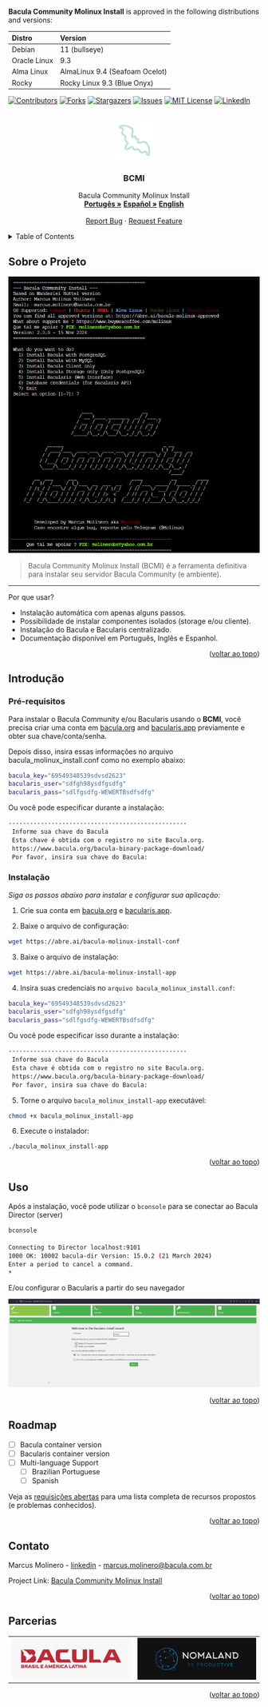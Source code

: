 **Bacula Community Molinux Install** is approved in the following distributions and versions:

| Distro       | Version                        |
|:-------------|:-------------------------------|
| Debian       | 11 (bullseye)                  |
| Oracle Linux | 9.3                            |
| Alma Linux   | AlmaLinux 9.4 (Seafoam Ocelot) |
| Rocky        | Rocky Linux 9.3 (Blue Onyx)    |

<!-- Improved compatibility of voltar ao topo link: See: https://github.com/othneildrew/Best-README-Template/pull/73 -->
<a id="readme-top"></a>
<!--
*** Thanks for checking out the Best-README-Template. If you have a suggestion
*** that would make this better, please fork the repo and create a pull request
*** or simply open an issue with the tag "enhancement".
*** Don't forget to give the project a star!
*** Thanks again! Now go create something AMAZING! :D
-->

<!-- PROJECT SHIELDS -->
<!--
*** I'm using markdown "reference style" links for readability.
*** Reference links are enclosed in brackets [ ] instead of parentheses ( ).
*** See the bottom of this document for the declaration of the reference variables
*** for contributors-url, forks-url, etc. This is an optional, concise syntax you may use.
*** https://www.markdownguide.org/basic-syntax/#reference-style-links
-->
[![Contributors][contributors-shield]][contributors-url]
[![Forks][forks-shield]][forks-url]
[![Stargazers][stars-shield]][stars-url]
[![Issues][issues-shield]][issues-url]
[![MIT License][license-shield]][license-url]
[![LinkedIn][linkedin-shield]][linkedin-url]

<!-- PROJECT LOGO -->
<br />
<div align="center">
  <a href="https://github.com/othneildrew/Best-README-Template">
    <img src="./assets/icons8-morcego-96.png" alt="Logo" width="80" height="80">
  </a>

  <h3 align="center">BCMI</h3>

  <p align="center">
    Bacula Community Molinux Install
    <br />
    <a href="https://github.com/molinux/bacula_molinux_install/blob/main/README-pt_BR.md"><strong>Portugês »</strong></a>
    <a href="https://github.com/molinux/bacula_molinux_install/blob/main/README-es.md"><strong>Español »</strong></a>
    <a href="https://github.com/molinux/bacula_molinux_install/blob/main/README-en.md"><strong>English</strong></a>
    <br />
    <br />
    <a href="https://github.com/molinux/bacula_molinux_install/issues/new?labels=bug&template=bug-report---.md">Report Bug</a>
    ·
    <a href="https://github.com/molinux/bacula_molinux_install/issues/new?labels=enhancement&template=feature-request---.md">Request Feature</a>
  </p>
</div>

<!-- TABLE OF CONTENTS -->
<details>
  <summary>Table of Contents</summary>
  <ol>
    <li>
      <a href="#about-the-project">About The Project</a>
      <ul>
        <li><a href="#built-with">Built With</a></li>
      </ul>
    </li>
    <li>
      <a href="#getting-started">Getting Started</a>
      <ul>
        <li><a href="#prerequisites">Prerequisites</a></li>
        <li><a href="#installation">Installation</a></li>
      </ul>
    </li>
    <li><a href="#usage">Usage</a></li>
    <li><a href="#roadmap">Roadmap</a></li>
    <li><a href="#contributing">Contributing</a></li>
    <li><a href="#license">License</a></li>
    <li><a href="#contact">Contact</a></li>
    <li><a href="#acknowledgments">Acknowledgments</a></li>
  </ol>
</details>

<!-- ABOUT THE PROJECT -->
## Sobre o Projeto

[![BCMI Screen Shot][product-screenshot]](https://example.com)

> Bacula Community Molinux Install (BCMI) é a ferramenta definitiva para instalar seu servidor Bacula Community (e ambiente).

---
Por que usar?

* Instalação automática com apenas alguns passos.
* Possibilidade de instalar componentes isolados (storage e/ou cliente).
* Instalação do Bacula e Bacularis centralizado.
* Documentação disponível em Português, Inglês e Espanhol.

<p align="right">(<a href="#readme-top">voltar ao topo</a>)</p>

<!-- GETTING STARTED -->
## Introdução

### Pré-requisitos

Para instalar o Bacula Community e/ou Bacularis usando o **BCMI**, você precisa criar uma conta em [bacula.org](https://www.bacula.org/bacula-binary-package-download/) and [bacularis.app](https://users.bacularis.com/user/login/) previamente e obter sua chave/conta/senha.

Depois disso, insira essas informações no arquivo bacula_molinux_install.conf como no exemplo abaixo:

```bash
bacula_key="69549348539sdvsd2623"
bacularis_user="sdfgh98ysdfgsdfg"
bacularis_pass="sdlfgsdfg-WEWERTBsdfsdfg"
```

Ou você pode especificar durante a instalação:

```bash
--------------------------------------------------
 Informe sua chave do Bacula
 Esta chave é obtida com o registro no site Bacula.org.
 https://www.bacula.org/bacula-binary-package-download/
 Por favor, insira sua chave do Bacula:
```

### Instalação

_Siga os passos abaixo para instalar e configurar sua aplicação:_

1. Crie sua conta em [bacula.org](https://www.bacula.org/bacula-binary-package-download/) e [bacularis.app](https://users.bacularis.com/user/login/).

2. Baixe o arquivo de configuração:

```sh
wget https://abre.ai/bacula-molinux-install-conf
```

3. Baixe o arquivo de instalação:

```sh
wget https://abre.ai/bacula-molinux-install-app
```

4. Insira suas credenciais no `arquivo bacula_molinux_install.conf`:

```bash
bacula_key="69549348539sdvsd2623"
bacularis_user="sdfgh98ysdfgsdfg"
bacularis_pass="sdlfgsdfg-WEWERTBsdfsdfg"
```

Ou você pode especificar isso durante a instalação:

```bash
--------------------------------------------------
 Informe sua chave do Bacula
 Esta chave é obtida com o registro no site Bacula.org.
 https://www.bacula.org/bacula-binary-package-download/
 Por favor, insira sua chave do Bacula:
```

5. Torne o arquivo `bacula_molinux_install-app` executável:

```bash
chmod +x bacula_molinux_install-app
```

6. Execute o instalador:

```bash
./bacula_molinux_install-app
```

<p align="right">(<a href="#readme-top">voltar ao topo</a>)</p>

<!-- USAGE EXAMPLES -->
## Uso

Após a instalação, você pode utilizar o `bconsole` para se conectar ao Bacula Director (server)

```bash
bconsole

Connecting to Director localhost:9101
1000 OK: 10002 bacula-dir Version: 15.0.2 (21 March 2024)
Enter a period to cancel a command.
*
```

E/ou configurar o Bacularis a partir do seu navegador

[![Bacularis API Screen Shot][bacularis-api-screenshot]](https://example.com)

<p align="right">(<a href="#readme-top">voltar ao topo</a>)</p>

<!-- ROADMAP -->
## Roadmap

* [ ] Bacula container version
* [ ] Bacularis container version
* [ ] Multi-language Support
  * [ ] Brazilian Portuguese
  * [ ] Spanish

Veja as [requisições abertas](https://github.com/molinux/bacula_molinux_install/issues) para uma lista completa de recursos propostos (e problemas conhecidos).

<p align="right">(<a href="#readme-top">voltar ao topo</a>)</p>

<!-- CONTRIBUTING -->
<!-- ## Contributing

Contributions are what make the open source community such an amazing place to learn, inspire, and create. Any contributions you make are **greatly appreciated**.

If you have a suggestion that would make this better, please fork the repo and create a pull request. You can also simply open an issue with the tag "enhancement".
Don't forget to give the project a star! Thanks again!

1. Fork the Project
2. Create your Feature Branch (`git checkout -b feature/AmazingFeature`)
3. Commit your Changes (`git commit -m 'Add some AmazingFeature'`)
4. Push to the Branch (`git push origin feature/AmazingFeature`)
5. Open a Pull Request

<p align="right">(<a href="#readme-top">voltar ao topo</a>)</p> -->

<!-- LICENSE
## License

Distributed under the MIT License. See `LICENSE.txt` for more information.

<p align="right">(<a href="#readme-top">voltar ao topo</a>)</p> -->

<!-- CONTACT -->
## Contato

Marcus Molinero - [linkedin](https://linkedin.com/in/marcus-molinero) - <marcus.molinero@bacula.com.br>

Project Link: [Bacula Community Molinux Install](https://github.com/molinux/bacula_molinux_install)

<p align="right">(<a href="#readme-top">voltar ao topo</a>)</p>

## Parcerias
<!-- <center> -->
<table>
 <tr>
        <td><a href="https://www.bacula.lat"><img src="./assets/Logo-Bacula-Brasil.jpg"></a></td>
        <td><a href="https://www.nomaland.com.br"><img src="./assets/Logo-Nomaland-2.png"></a></td>
 <tr>
</table>
 <!-- </center> -->

<p align="right">(<a href="#readme-top">voltar ao topo</a>)</p>

<!-- ACKNOWLEDGMENTS -->
<!-- ## Acknowledgments

Use this space to list resources you find helpful and would like to give credit to. I've included a few of my favorites to kick things off!

* [Choose an Open Source License](https://choosealicense.com)
* [GitHub Emoji Cheat Sheet](https://www.webpagefx.com/tools/emoji-cheat-sheet)
* [Malven's Flexbox Cheatsheet](https://flexbox.malven.co/)
* [Malven's Grid Cheatsheet](https://grid.malven.co/)
* [Img Shields](https://shields.io)
* [GitHub Pages](https://pages.github.com)
* [Font Awesome](https://fontawesome.com)
* [React Icons](https://react-icons.github.io/react-icons/search)

<p align="right">(<a href="#readme-top">voltar ao topo</a>)</p> -->

<!-- MARKDOWN LINKS & IMAGES -->
<!-- https://www.markdownguide.org/basic-syntax/#reference-style-links -->
[contributors-shield]: https://img.shields.io/github/contributors/othneildrew/Best-README-Template.svg?style=for-the-badge
[contributors-url]: https://github.com/othneildrew/Best-README-Template/graphs/contributors
[forks-shield]: https://img.shields.io/github/forks/othneildrew/Best-README-Template.svg?style=for-the-badge
[forks-url]: https://github.com/othneildrew/Best-README-Template/network/members
[stars-shield]: https://img.shields.io/github/stars/othneildrew/Best-README-Template.svg?style=for-the-badge
[stars-url]: https://github.com/othneildrew/Best-README-Template/stargazers
[issues-shield]: https://img.shields.io/github/issues/othneildrew/Best-README-Template.svg?style=for-the-badge
[issues-url]: https://github.com/othneildrew/Best-README-Template/issues
[license-shield]: https://img.shields.io/github/license/othneildrew/Best-README-Template.svg?style=for-the-badge
[license-url]: https://github.com/othneildrew/Best-README-Template/blob/master/LICENSE.txt
[linkedin-shield]: https://img.shields.io/badge/-LinkedIn-black.svg?style=for-the-badge&logo=linkedin&colorB=555
[linkedin-url]: https://linkedin.com/in/marcus-molinero
[product-screenshot]: assets/bcmi-001.png
[bacularis-api-screenshot]: assets/bcmi-002.png
[Next.js]: https://img.shields.io/badge/next.js-000000?style=for-the-badge&logo=nextdotjs&logoColor=white
[Next-url]: https://nextjs.org/
[React.js]: https://img.shields.io/badge/React-20232A?style=for-the-badge&logo=react&logoColor=61DAFB
[React-url]: https://reactjs.org/
[Vue.js]: https://img.shields.io/badge/Vue.js-35495E?style=for-the-badge&logo=vuedotjs&logoColor=4FC08D
[Vue-url]: https://vuejs.org/
[Angular.io]: https://img.shields.io/badge/Angular-DD0031?style=for-the-badge&logo=angular&logoColor=white
[Angular-url]: https://angular.io/
[Svelte.dev]: https://img.shields.io/badge/Svelte-4A4A55?style=for-the-badge&logo=svelte&logoColor=FF3E00
[Svelte-url]: https://svelte.dev/
[Laravel.com]: https://img.shields.io/badge/Laravel-FF2D20?style=for-the-badge&logo=laravel&logoColor=white
[Laravel-url]: https://laravel.com
[Bootstrap.com]: https://img.shields.io/badge/Bootstrap-563D7C?style=for-the-badge&logo=bootstrap&logoColor=white
[Bootstrap-url]: https://getbootstrap.com
[JQuery.com]: https://img.shields.io/badge/jQuery-0769AD?style=for-the-badge&logo=jquery&logoColor=white
[JQuery-url]: https://jquery.com
[Bash-url]: https://cdn.rawgit.com/odb/official-bash-logo/master/assets/Logos/Identity/PNG/BASH_logo-transparent-bg-color.png
